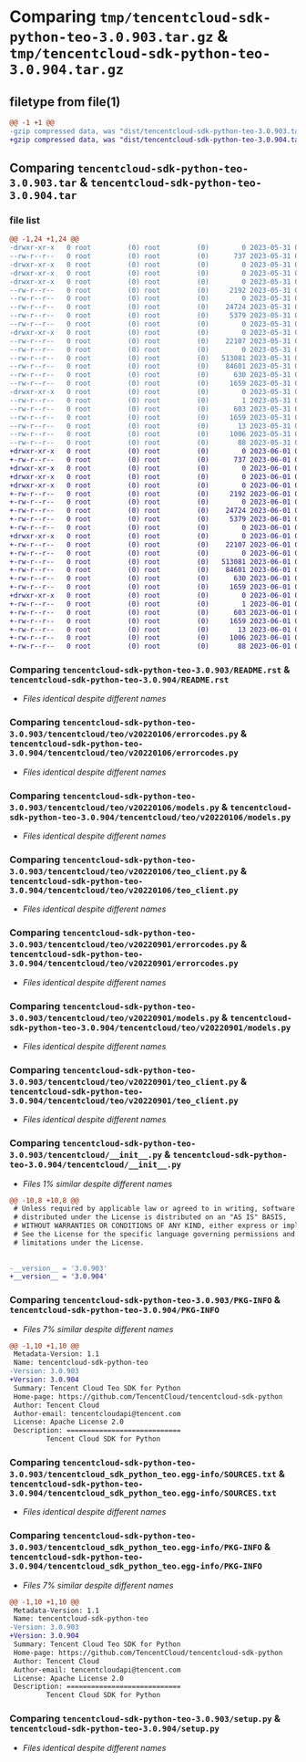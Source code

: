 # Comparing `tmp/tencentcloud-sdk-python-teo-3.0.903.tar.gz` & `tmp/tencentcloud-sdk-python-teo-3.0.904.tar.gz`

## filetype from file(1)

```diff
@@ -1 +1 @@
-gzip compressed data, was "dist/tencentcloud-sdk-python-teo-3.0.903.tar", last modified: Wed May 31 02:22:42 2023, max compression
+gzip compressed data, was "dist/tencentcloud-sdk-python-teo-3.0.904.tar", last modified: Thu Jun  1 02:48:02 2023, max compression
```

## Comparing `tencentcloud-sdk-python-teo-3.0.903.tar` & `tencentcloud-sdk-python-teo-3.0.904.tar`

### file list

```diff
@@ -1,24 +1,24 @@
-drwxr-xr-x   0 root         (0) root         (0)        0 2023-05-31 02:22:42.000000 tencentcloud-sdk-python-teo-3.0.903/
--rw-r--r--   0 root         (0) root         (0)      737 2023-05-31 02:22:42.000000 tencentcloud-sdk-python-teo-3.0.903/README.rst
-drwxr-xr-x   0 root         (0) root         (0)        0 2023-05-31 02:22:42.000000 tencentcloud-sdk-python-teo-3.0.903/tencentcloud/
-drwxr-xr-x   0 root         (0) root         (0)        0 2023-05-31 02:22:42.000000 tencentcloud-sdk-python-teo-3.0.903/tencentcloud/teo/
-drwxr-xr-x   0 root         (0) root         (0)        0 2023-05-31 02:22:42.000000 tencentcloud-sdk-python-teo-3.0.903/tencentcloud/teo/v20220106/
--rw-r--r--   0 root         (0) root         (0)     2192 2023-05-31 02:22:42.000000 tencentcloud-sdk-python-teo-3.0.903/tencentcloud/teo/v20220106/errorcodes.py
--rw-r--r--   0 root         (0) root         (0)        0 2023-05-31 02:22:42.000000 tencentcloud-sdk-python-teo-3.0.903/tencentcloud/teo/v20220106/__init__.py
--rw-r--r--   0 root         (0) root         (0)    24724 2023-05-31 02:22:42.000000 tencentcloud-sdk-python-teo-3.0.903/tencentcloud/teo/v20220106/models.py
--rw-r--r--   0 root         (0) root         (0)     5379 2023-05-31 02:22:42.000000 tencentcloud-sdk-python-teo-3.0.903/tencentcloud/teo/v20220106/teo_client.py
--rw-r--r--   0 root         (0) root         (0)        0 2023-05-31 02:22:42.000000 tencentcloud-sdk-python-teo-3.0.903/tencentcloud/teo/__init__.py
-drwxr-xr-x   0 root         (0) root         (0)        0 2023-05-31 02:22:42.000000 tencentcloud-sdk-python-teo-3.0.903/tencentcloud/teo/v20220901/
--rw-r--r--   0 root         (0) root         (0)    22107 2023-05-31 02:22:42.000000 tencentcloud-sdk-python-teo-3.0.903/tencentcloud/teo/v20220901/errorcodes.py
--rw-r--r--   0 root         (0) root         (0)        0 2023-05-31 02:22:42.000000 tencentcloud-sdk-python-teo-3.0.903/tencentcloud/teo/v20220901/__init__.py
--rw-r--r--   0 root         (0) root         (0)   513081 2023-05-31 02:22:42.000000 tencentcloud-sdk-python-teo-3.0.903/tencentcloud/teo/v20220901/models.py
--rw-r--r--   0 root         (0) root         (0)    84601 2023-05-31 02:22:42.000000 tencentcloud-sdk-python-teo-3.0.903/tencentcloud/teo/v20220901/teo_client.py
--rw-r--r--   0 root         (0) root         (0)      630 2023-05-31 02:22:42.000000 tencentcloud-sdk-python-teo-3.0.903/tencentcloud/__init__.py
--rw-r--r--   0 root         (0) root         (0)     1659 2023-05-31 02:22:42.000000 tencentcloud-sdk-python-teo-3.0.903/PKG-INFO
-drwxr-xr-x   0 root         (0) root         (0)        0 2023-05-31 02:22:42.000000 tencentcloud-sdk-python-teo-3.0.903/tencentcloud_sdk_python_teo.egg-info/
--rw-r--r--   0 root         (0) root         (0)        1 2023-05-31 02:22:42.000000 tencentcloud-sdk-python-teo-3.0.903/tencentcloud_sdk_python_teo.egg-info/dependency_links.txt
--rw-r--r--   0 root         (0) root         (0)      603 2023-05-31 02:22:42.000000 tencentcloud-sdk-python-teo-3.0.903/tencentcloud_sdk_python_teo.egg-info/SOURCES.txt
--rw-r--r--   0 root         (0) root         (0)     1659 2023-05-31 02:22:42.000000 tencentcloud-sdk-python-teo-3.0.903/tencentcloud_sdk_python_teo.egg-info/PKG-INFO
--rw-r--r--   0 root         (0) root         (0)       13 2023-05-31 02:22:42.000000 tencentcloud-sdk-python-teo-3.0.903/tencentcloud_sdk_python_teo.egg-info/top_level.txt
--rw-r--r--   0 root         (0) root         (0)     1006 2023-05-31 02:22:42.000000 tencentcloud-sdk-python-teo-3.0.903/setup.py
--rw-r--r--   0 root         (0) root         (0)       88 2023-05-31 02:22:42.000000 tencentcloud-sdk-python-teo-3.0.903/setup.cfg
+drwxr-xr-x   0 root         (0) root         (0)        0 2023-06-01 02:48:02.000000 tencentcloud-sdk-python-teo-3.0.904/
+-rw-r--r--   0 root         (0) root         (0)      737 2023-06-01 02:48:02.000000 tencentcloud-sdk-python-teo-3.0.904/README.rst
+drwxr-xr-x   0 root         (0) root         (0)        0 2023-06-01 02:48:02.000000 tencentcloud-sdk-python-teo-3.0.904/tencentcloud/
+drwxr-xr-x   0 root         (0) root         (0)        0 2023-06-01 02:48:02.000000 tencentcloud-sdk-python-teo-3.0.904/tencentcloud/teo/
+drwxr-xr-x   0 root         (0) root         (0)        0 2023-06-01 02:48:02.000000 tencentcloud-sdk-python-teo-3.0.904/tencentcloud/teo/v20220106/
+-rw-r--r--   0 root         (0) root         (0)     2192 2023-06-01 02:48:02.000000 tencentcloud-sdk-python-teo-3.0.904/tencentcloud/teo/v20220106/errorcodes.py
+-rw-r--r--   0 root         (0) root         (0)        0 2023-06-01 02:48:02.000000 tencentcloud-sdk-python-teo-3.0.904/tencentcloud/teo/v20220106/__init__.py
+-rw-r--r--   0 root         (0) root         (0)    24724 2023-06-01 02:48:02.000000 tencentcloud-sdk-python-teo-3.0.904/tencentcloud/teo/v20220106/models.py
+-rw-r--r--   0 root         (0) root         (0)     5379 2023-06-01 02:48:02.000000 tencentcloud-sdk-python-teo-3.0.904/tencentcloud/teo/v20220106/teo_client.py
+-rw-r--r--   0 root         (0) root         (0)        0 2023-06-01 02:48:02.000000 tencentcloud-sdk-python-teo-3.0.904/tencentcloud/teo/__init__.py
+drwxr-xr-x   0 root         (0) root         (0)        0 2023-06-01 02:48:02.000000 tencentcloud-sdk-python-teo-3.0.904/tencentcloud/teo/v20220901/
+-rw-r--r--   0 root         (0) root         (0)    22107 2023-06-01 02:48:02.000000 tencentcloud-sdk-python-teo-3.0.904/tencentcloud/teo/v20220901/errorcodes.py
+-rw-r--r--   0 root         (0) root         (0)        0 2023-06-01 02:48:02.000000 tencentcloud-sdk-python-teo-3.0.904/tencentcloud/teo/v20220901/__init__.py
+-rw-r--r--   0 root         (0) root         (0)   513081 2023-06-01 02:48:02.000000 tencentcloud-sdk-python-teo-3.0.904/tencentcloud/teo/v20220901/models.py
+-rw-r--r--   0 root         (0) root         (0)    84601 2023-06-01 02:48:02.000000 tencentcloud-sdk-python-teo-3.0.904/tencentcloud/teo/v20220901/teo_client.py
+-rw-r--r--   0 root         (0) root         (0)      630 2023-06-01 02:48:02.000000 tencentcloud-sdk-python-teo-3.0.904/tencentcloud/__init__.py
+-rw-r--r--   0 root         (0) root         (0)     1659 2023-06-01 02:48:02.000000 tencentcloud-sdk-python-teo-3.0.904/PKG-INFO
+drwxr-xr-x   0 root         (0) root         (0)        0 2023-06-01 02:48:02.000000 tencentcloud-sdk-python-teo-3.0.904/tencentcloud_sdk_python_teo.egg-info/
+-rw-r--r--   0 root         (0) root         (0)        1 2023-06-01 02:48:02.000000 tencentcloud-sdk-python-teo-3.0.904/tencentcloud_sdk_python_teo.egg-info/dependency_links.txt
+-rw-r--r--   0 root         (0) root         (0)      603 2023-06-01 02:48:02.000000 tencentcloud-sdk-python-teo-3.0.904/tencentcloud_sdk_python_teo.egg-info/SOURCES.txt
+-rw-r--r--   0 root         (0) root         (0)     1659 2023-06-01 02:48:02.000000 tencentcloud-sdk-python-teo-3.0.904/tencentcloud_sdk_python_teo.egg-info/PKG-INFO
+-rw-r--r--   0 root         (0) root         (0)       13 2023-06-01 02:48:02.000000 tencentcloud-sdk-python-teo-3.0.904/tencentcloud_sdk_python_teo.egg-info/top_level.txt
+-rw-r--r--   0 root         (0) root         (0)     1006 2023-06-01 02:48:02.000000 tencentcloud-sdk-python-teo-3.0.904/setup.py
+-rw-r--r--   0 root         (0) root         (0)       88 2023-06-01 02:48:02.000000 tencentcloud-sdk-python-teo-3.0.904/setup.cfg
```

### Comparing `tencentcloud-sdk-python-teo-3.0.903/README.rst` & `tencentcloud-sdk-python-teo-3.0.904/README.rst`

 * *Files identical despite different names*

### Comparing `tencentcloud-sdk-python-teo-3.0.903/tencentcloud/teo/v20220106/errorcodes.py` & `tencentcloud-sdk-python-teo-3.0.904/tencentcloud/teo/v20220106/errorcodes.py`

 * *Files identical despite different names*

### Comparing `tencentcloud-sdk-python-teo-3.0.903/tencentcloud/teo/v20220106/models.py` & `tencentcloud-sdk-python-teo-3.0.904/tencentcloud/teo/v20220106/models.py`

 * *Files identical despite different names*

### Comparing `tencentcloud-sdk-python-teo-3.0.903/tencentcloud/teo/v20220106/teo_client.py` & `tencentcloud-sdk-python-teo-3.0.904/tencentcloud/teo/v20220106/teo_client.py`

 * *Files identical despite different names*

### Comparing `tencentcloud-sdk-python-teo-3.0.903/tencentcloud/teo/v20220901/errorcodes.py` & `tencentcloud-sdk-python-teo-3.0.904/tencentcloud/teo/v20220901/errorcodes.py`

 * *Files identical despite different names*

### Comparing `tencentcloud-sdk-python-teo-3.0.903/tencentcloud/teo/v20220901/models.py` & `tencentcloud-sdk-python-teo-3.0.904/tencentcloud/teo/v20220901/models.py`

 * *Files identical despite different names*

### Comparing `tencentcloud-sdk-python-teo-3.0.903/tencentcloud/teo/v20220901/teo_client.py` & `tencentcloud-sdk-python-teo-3.0.904/tencentcloud/teo/v20220901/teo_client.py`

 * *Files identical despite different names*

### Comparing `tencentcloud-sdk-python-teo-3.0.903/tencentcloud/__init__.py` & `tencentcloud-sdk-python-teo-3.0.904/tencentcloud/__init__.py`

 * *Files 1% similar despite different names*

```diff
@@ -10,8 +10,8 @@
 # Unless required by applicable law or agreed to in writing, software
 # distributed under the License is distributed on an "AS IS" BASIS,
 # WITHOUT WARRANTIES OR CONDITIONS OF ANY KIND, either express or implied.
 # See the License for the specific language governing permissions and
 # limitations under the License.
 
 
-__version__ = '3.0.903'
+__version__ = '3.0.904'
```

### Comparing `tencentcloud-sdk-python-teo-3.0.903/PKG-INFO` & `tencentcloud-sdk-python-teo-3.0.904/PKG-INFO`

 * *Files 7% similar despite different names*

```diff
@@ -1,10 +1,10 @@
 Metadata-Version: 1.1
 Name: tencentcloud-sdk-python-teo
-Version: 3.0.903
+Version: 3.0.904
 Summary: Tencent Cloud Teo SDK for Python
 Home-page: https://github.com/TencentCloud/tencentcloud-sdk-python
 Author: Tencent Cloud
 Author-email: tencentcloudapi@tencent.com
 License: Apache License 2.0
 Description: ============================
         Tencent Cloud SDK for Python
```

### Comparing `tencentcloud-sdk-python-teo-3.0.903/tencentcloud_sdk_python_teo.egg-info/SOURCES.txt` & `tencentcloud-sdk-python-teo-3.0.904/tencentcloud_sdk_python_teo.egg-info/SOURCES.txt`

 * *Files identical despite different names*

### Comparing `tencentcloud-sdk-python-teo-3.0.903/tencentcloud_sdk_python_teo.egg-info/PKG-INFO` & `tencentcloud-sdk-python-teo-3.0.904/tencentcloud_sdk_python_teo.egg-info/PKG-INFO`

 * *Files 7% similar despite different names*

```diff
@@ -1,10 +1,10 @@
 Metadata-Version: 1.1
 Name: tencentcloud-sdk-python-teo
-Version: 3.0.903
+Version: 3.0.904
 Summary: Tencent Cloud Teo SDK for Python
 Home-page: https://github.com/TencentCloud/tencentcloud-sdk-python
 Author: Tencent Cloud
 Author-email: tencentcloudapi@tencent.com
 License: Apache License 2.0
 Description: ============================
         Tencent Cloud SDK for Python
```

### Comparing `tencentcloud-sdk-python-teo-3.0.903/setup.py` & `tencentcloud-sdk-python-teo-3.0.904/setup.py`

 * *Files identical despite different names*

